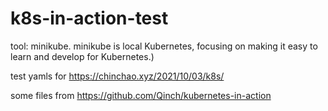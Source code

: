 # k8s-in-action-test

tool: minikube.
minikube is local Kubernetes, focusing on making it easy to learn and develop for Kubernetes.)

test yamls for https://chinchao.xyz/2021/10/03/k8s/

some files from https://github.com/Qinch/kubernetes-in-action
